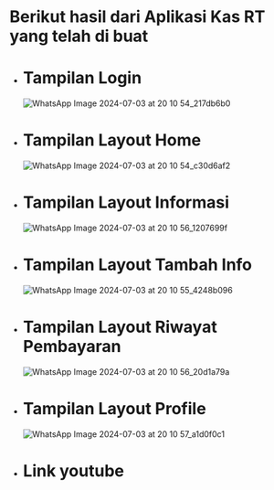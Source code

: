 # Berikut hasil dari Aplikasi Kas RT yang telah di buat

- # Tampilan Login

  ![WhatsApp Image 2024-07-03 at 20 10 54_217db6b0](https://github.com/AkuuAlyaaa/mobile-kasrt/assets/115520278/5c2eae6f-350b-4f53-8b8c-84ed3a3bb2a5)


- # Tampilan Layout Home

  ![WhatsApp Image 2024-07-03 at 20 10 54_c30d6af2](https://github.com/AkuuAlyaaa/mobile-kasrt/assets/115520278/9d710abf-a8d9-4bce-8e9b-e187a4e8b58f)


- # Tampilan Layout Informasi

  ![WhatsApp Image 2024-07-03 at 20 10 56_1207699f](https://github.com/AkuuAlyaaa/mobile-kasrt/assets/115520278/11239adc-0bf4-4af1-bd43-2838ba3381bb)


- # Tampilan Layout Tambah Info
 
  ![WhatsApp Image 2024-07-03 at 20 10 55_4248b096](https://github.com/AkuuAlyaaa/mobile-kasrt/assets/115520278/2e9ffd0f-840f-4453-9dad-31277b9a9e67)


- # Tampilan Layout Riwayat Pembayaran

  ![WhatsApp Image 2024-07-03 at 20 10 56_20d1a79a](https://github.com/AkuuAlyaaa/mobile-kasrt/assets/115520278/771ae61d-0405-411f-ab52-7d12db2ba92e)


- # Tampilan Layout Profile

  ![WhatsApp Image 2024-07-03 at 20 10 57_a1d0f0c1](https://github.com/AkuuAlyaaa/mobile-kasrt/assets/115520278/9705582a-ee87-4af8-bebe-8449b43d1a80)


- # Link youtube
  

